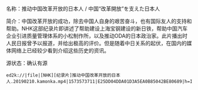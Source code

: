 名称：推动中国改革开放的日本人 / 中国“改革開放”を支えた日本人

简介：中国改革开放的成功，除去中国人自身的艰苦奋斗，也有国际友人的支持和帮助。NHK这部纪录片即讲述了帮助建设上海宝钢建设的新日铁，帮助中国汽车企业引进质量管理体系的小松制作所，以及推动ODA的日本政治家。此片播出时人民日报曾予以报道，并给出极高的评价。但是随着中日关系的起伏，在国内的媒体网络上已经较少看到介绍这些历史的资讯。

源状态：确认有源

```
ed2k://|file|[NHK][纪录片]推动中国改革开放的日本人.20190210.kamonka.mp4|1573573711|E25DD04DDA01D3A5EA0B85042BE80689|h=IJXIGFY7DP4SVAPNUG4XCDHR3YFQDPN6|/
```
